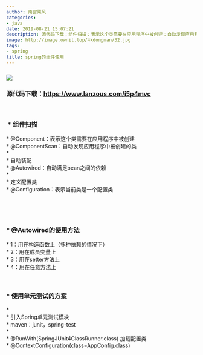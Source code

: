 ```yaml
---
author: 南宫乘风
categories:
- java
date: 2019-08-21 15:07:21
description: 源代码下载：组件扫描：表示这个类需要在应用程序中被创建：自动发现应用程序中被创建的类自动装配：自动满足之间的依赖定义配置类：表示当前类是一个配置类的使用方法：用在构造函数上多种依赖的情况下：用在成员变。。。。。。。
image: http://image.ownit.top/4kdongman/32.jpg
tags:
- spring
title: spring的组件使用
---
```


<!--more-->

### ![](http://image.ownit.top/csdn/20190821150448606.png)

### 源代码下载：<https://www.lanzous.com/i5p4mvc>

 

###  \* 组件扫描  
\* \@Component：表示这个类需要在应用程序中被创建  
\* \@ComponentScan：自动发现应用程序中被创建的类  
\*  
\* 自动装配  
\* \@Autowired：自动满足bean之间的依赖  
\*  
\* 定义配置类  
\* \@Configuration：表示当前类是一个配置类

 

 

### \* \@Autowired的使用方法  
\* 1：用在构造函数上（多种依赖的情况下）  
\* 2：用在成员变量上  
\* 3：用在setter方法上  
\* 4：用在任意方法上

 

### \* 使用单元测试的方案  
\*  
\* 引入Spring单元测试模块  
\* maven：junit，spring-test  
\*  
\* \@RunWith\(SpringJUnit4ClassRunner.class\) 加载配置类  
\* \@ContextConfiguration\(class=AppConfig.class\)